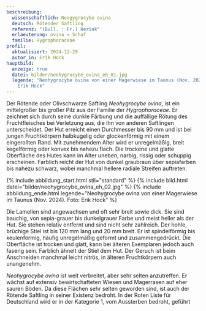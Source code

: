 ```yaml
---
beschreibung:
  wissenschaftlich: Neogygrocybe ovina
  deutsch: Rötender Saftling
  referenz: "(Bull. : Fr.) Herink"
  erlaeuterung: ovina = Schaf
  familie: Hygrophoraceae
profil:
  aktualisiert: 2024-12-29
  autor_in: Erik Hock
hauptbild:
  anzeige: true
  datei: bilder/neohygrocybe_ovina_eh_01.jpg
  legende: "Neohygrocybe ovina von einer Magerwiese im Taunus (Nov. 2024). Foto:
    Erik Hock"
---
```

Der Rötende oder Olivschwarze Saftling *Neohygrocybe ovina*, ist ein mittelgroßer bis großer Pilz aus der Familie der *Hygrophoraceae*. Er zeichnet sich durch seine dunkle Färbung und die auffällige Rötung des Fruchtfleisches bei Verletzung aus, die ihn von anderen Saftlingen unterscheidet. Der Hut erreicht einen Durchmesser bis 90 mm und ist bei jungen Fruchtkörpern halbkugelig oder glockenförmig mit einem eingerollten Rand. Mit zunehmendem Alter wird er unregelmäßig, breit kegelförmig oder konvex bis nahezu flach. Die trockene und glatte Oberfläche des Hutes kann im Alter uneben, narbig, rissig oder schuppig erscheinen. Farblich reicht der Hut von dunkel graubraun über sepiafarben bis nahezu schwarz, wobei manchmal hellere radiale Streifen auftreten.

{% include abbildung_start.html stil="standard" %}
{% include bild.html datei="bilder/neohygrocybe_ovina_eh_02.jpg" %}
{% include abbildung_ende.html legende="Neohygrocybe ovina von einer Magerwiese im Taunus (Nov. 2024). Foto: Erik Hock" %}

Die Lamellen sind angewachsen und oft sehr breit sowie dick. Sie sind bauchig, von sepia-grauer bis dunkelgrauer Farbe und meist heller als der Hut. Sie stehen relativ entfernt und sind nicht sehr zahlreich. Der hohle, brüchige Stiel ist bis 120 mm lang und 20 mm breit. Er ist spindelförmig bis keulenförmig, häufig unregelmäßig geformt und zusammengedrückt. Die Oberfläche ist trocken und glatt, kann bei älteren Exemplaren jedoch auch faserig sein. Farblich ähnelt der Stiel dem Hut. Der Geruch ist beim Anschneiden manchmal leicht nitrös, in älteren Fruchtkörpern auch unangenehm.

*Neohygrocybe ovina* ist weit verbreitet, aber sehr selten anzutreffen. Er wächst auf extensiv bewirtschafteten Wiesen und Magerrasen auf eher sauren Böden. Da diese Flächen sehr selten geworden sind, ist auch der Rötende Saftling in seiner Existenz bedroht. In der Roten Liste für Deutschland wird er in der Kategorie 1, vom Aussterben bedroht, geführt